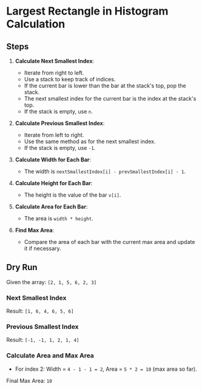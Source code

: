 # Largest Rectangle in Histogram Calculation

## Steps
1. **Calculate Next Smallest Index**: 
   - Iterate from right to left.
   - Use a stack to keep track of indices.
   - If the current bar is lower than the bar at the stack's top, pop the stack.
   - The next smallest index for the current bar is the index at the stack's top.
   - If the stack is empty, use `n`.

2. **Calculate Previous Smallest Index**: 
   - Iterate from left to right.
   - Use the same method as for the next smallest index.
   - If the stack is empty, use `-1`.

3. **Calculate Width for Each Bar**: 
   - The width is `nextSmallestIndex[i] - prevSmallestIndex[i] - 1`.

4. **Calculate Height for Each Bar**: 
   - The height is the value of the bar `v[i]`.

5. **Calculate Area for Each Bar**: 
   - The area is `width * height`.

6. **Find Max Area**: 
   - Compare the area of each bar with the current max area and update it if necessary.

## Dry Run
Given the array: `[2, 1, 5, 6, 2, 3]`

### Next Smallest Index
Result: `[1, 6, 4, 6, 5, 6]`

### Previous Smallest Index
Result: `[-1, -1, 1, 2, 1, 4]`

### Calculate Area and Max Area
- For index 2: Width = `4 - 1 - 1 = 2`, Area = `5 * 2 = 10` (max area so far).

Final Max Area: `10`
